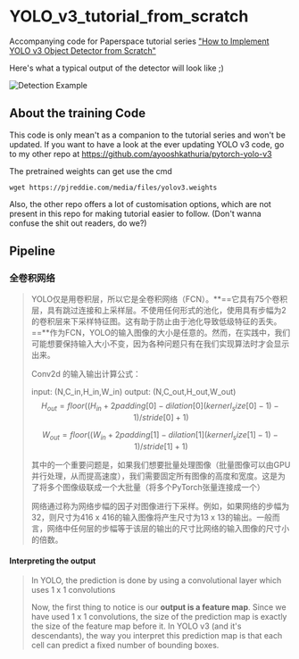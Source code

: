 # YOLO_v3_tutorial_from_scratch
Accompanying code for Paperspace tutorial series ["How to Implement YOLO v3 Object Detector from Scratch"](https://blog.paperspace.com/how-to-implement-a-yolo-object-detector-in-pytorch/)

Here's what a typical output of the detector will look like ;)

![Detection Example](https://i.imgur.com/m2jwnen.png)

## About the training Code

This code is only mean't as a companion to the tutorial series and won't be updated. If you want to have a look at the ever updating YOLO v3 code, go to my other repo at https://github.com/ayooshkathuria/pytorch-yolo-v3

The pretrained weights can get use the cmd 

```shell
wget https://pjreddie.com/media/files/yolov3.weights 
```

Also, the other repo offers a lot of customisation options, which are not present in this repo for making tutorial easier to follow. (Don't wanna confuse the shit out readers, do we?)

## Pipeline

### 全卷积网络

> YOLO仅是用卷积层，所以它是全卷积网络（FCN）。**==它具有75个卷积层，具有跳过连接和上采样层。不使用任何形式的池化，使用具有步幅为2的卷积层来下采样特征图。这有助于防止由于池化导致低级特征的丢失。==**作为FCN，YOLO的输入图像的大小是任意的。然而，在实践中，我们可能想要保持输入大小不变，因为各种问题只有在我们实现算法时才会显示出来。
>
> Conv2d 的输入输出计算公式：
>
> input: (N,C_in,H_in,W_in) 
> output: (N,C_out,H_out,W_out)
> $$
> H_{out}=floor((H_{in}+2padding[0]-dilation[0](kernerl_size[0]-1)-1)/stride[0]+1)
> $$
>
> $$
> W_{out}=floor((W_{in}+2padding[1]-dilation[1](kernerl_size[1]-1)-1)/stride[1]+1)
> $$
>
> 其中的一个重要问题是，如果我们想要批量处理图像（批量图像可以由GPU并行处理，从而提高速度），我们需要固定所有图像的高度和宽度。这是为了将多个图像级联成一个大批量（将多个PyTorch张量连接成一个）
>
> 网络通过称为网络步幅的因子对图像进行下采样。例如，如果网络的步幅为32，则尺寸为416 x 416的输入图像将产生尺寸为13 x 13的输出。一般而言，网络中任何层的步幅等于该层的输出的尺寸比网络的输入图像的尺寸小的倍数。

#### Interpreting the output

> In YOLO, the prediction is done by using a convolutional layer which uses 1 x 1 convolutions
>
> Now, the first thing to notice is our **output is a feature map**. Since we have used 1 x 1 convolutions, the size of the prediction map is exactly the size of the feature map before it. In YOLO v3 (and it's descendants), the way you interpret this prediction map is that each cell can predict a fixed number of bounding boxes.
>
>



